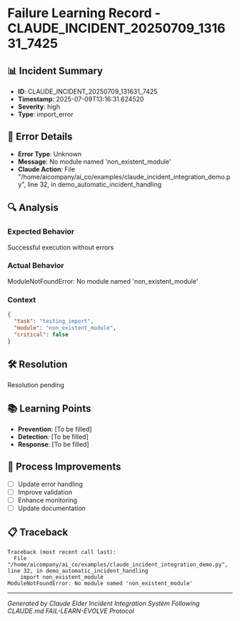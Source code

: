 # Failure Learning Record - CLAUDE_INCIDENT_20250709_131631_7425

## 📊 Incident Summary
- **ID**: CLAUDE_INCIDENT_20250709_131631_7425
- **Timestamp**: 2025-07-09T13:16:31.624520
- **Severity**: high
- **Type**: import_error

## 🚨 Error Details
- **Error Type**: Unknown
- **Message**: No module named 'non_existent_module'
- **Claude Action**: File "/home/aicompany/ai_co/examples/claude_incident_integration_demo.py", line 32, in demo_automatic_incident_handling

## 🔍 Analysis
### Expected Behavior
Successful execution without errors

### Actual Behavior
ModuleNotFoundError: No module named 'non_existent_module'

### Context
```json
{
  "task": "testing_import",
  "module": "non_existent_module",
  "critical": false
}
```

## 🛠️ Resolution
Resolution pending

## 📚 Learning Points
- **Prevention**: [To be filled]
- **Detection**: [To be filled]
- **Response**: [To be filled]

## 🔄 Process Improvements
- [ ] Update error handling
- [ ] Improve validation
- [ ] Enhance monitoring
- [ ] Update documentation

## 📋 Traceback
```
Traceback (most recent call last):
  File "/home/aicompany/ai_co/examples/claude_incident_integration_demo.py", line 32, in demo_automatic_incident_handling
    import non_existent_module
ModuleNotFoundError: No module named 'non_existent_module'

```

---
*Generated by Claude Elder Incident Integration System*
*Following CLAUDE.md FAIL-LEARN-EVOLVE Protocol*
